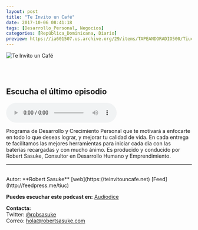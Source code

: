 ```yaml
---
layout: post
title: "Te Invito un Café"
date: 2017-10-06 08:41:18
tags: [Desarrollo_Personal, Negocios]
categories: [República_Dominicana, Diario]
preview: https://ia601507.us.archive.org/29/items/TAPEANDORADIO500/Tiuclogo3k-09-2017-RobertSasuke300.jpg
---
```


![Te Invito un Café](https://ia601507.us.archive.org/29/items/TAPEANDORADIO500/Tiuclogo3k-09-2017-RobertSasuke500.jpg)

<br/>
<br/>

## Escucha el último episodio

<!--reproductor-feed=http://feedpress.me/tiuc-->
<!--reproductor-start-->
<audio id="audio" preload="auto" controls="" src="https://tracking.feedpress.it/link/16669/8150997/como-van-tus-propositos-ano-nuevo_mf_23514446_feed_1.mp3"></audio>
<!--reproductor-end-->

Programa de Desarrollo y Crecimiento Personal que te motivará a enfocarte en todo lo que deseas lograr, y mejorar tu calidad de vida. En cada entrega te facilitamos las mejores herramientas para iniciar cada día con las baterías recargadas y con mucho ánimo. Es producido y conducido por Robert Sasuke, Consultor en Desarrollo Humano y Emprendimiento.  

_ _ _
<br>
Autor: **Robert Sasuke**  
[web](https://teinvitouncafe.net)   
[Feed](http://feedpress.me/tiuc)  

**Puedes escuchar este podcast en:**
[Audiodice](Audiodice.net)  
 

**Contacta:**  
Twitter: [@robsasuke](https://twitter.com/robsasuke)  
Correo: [hola@robertsasuke.com](mailto:hola@robertsasuke.com)  

